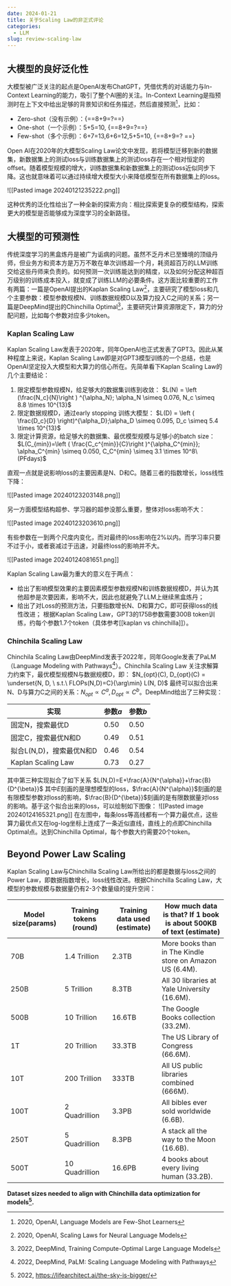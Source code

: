 ```yaml
---
date: 2024-01-21
title: 关于Scaling Law的非正式评论
categories:
  - LLM
slug: review-scaling-law
---
```

## 大模型的良好泛化性

大模型被广泛关注的起点是OpenAI发布ChatGPT，凭借优秀的对话能力与In-Context Learning的能力，吸引了整个AI圈的关注。In-Context Learning是指预测时在上下文中给出足够的背景知识和任务描述，然后直接预测[^1]，比如：

- Zero-shot（没有示例）：{==8+9=?==}
- One-shot（一个示例）：5+5=10, {==8+9=?==}
- Few-shot（多个示例）：6+7=13,6+6=12,5+5=10, {==8+9=? ==}

Open AI在2020年的大模型Scaling Law论文中发现，若将模型迁移到新的数据集，新数据集上的测试loss与训练数据集上的测试loss存在一个相对恒定的offset。随着模型规模的增大，训练数据集和新数据集上的测试loss近似同步下降。这也就意味着可以通过持续增大模型大小来降低模型在所有数据集上的loss。

![[Pasted image 20240121235222.png]]

这种优秀的泛化性给出了一种全新的探索方向：相比探索更复杂的模型结构，探索更大的模型是否能够成为深度学习的全新路径。

## 大模型的可预测性

传统深度学习的黑盒炼丹是被广为诟病的问题。虽然不乏丹术已至臻境的顶级丹师，但业务方和资本方是万万不敢在单次训练超一个月，耗资超百万的LLM训练交给这些丹师来负责的。如何预测一次训练能达到的精度，以及如何分配这种超百万级别的训练成本投入，就变成了训练LLM的必要条件。这方面比较重要的工作有两篇：一篇是OpenAI提出的Kaplan Scaling Law[^2]，主要研究了模型loss和几个主要参数：模型参数规模N、训练数据规模D以及算力投入C之间的关系；另一篇是DeepMind提出的Chinchilla Optimal[^3]，主要研究计算资源限定下，算力的分配问题，比如每个参数对应多少token。
### Kaplan Scaling Law
Kaplan Scaling Law发表于2020年，同年OpenAI也正式发表了GPT3。因此从某种程度上来说，Kaplan Scaling Law即是对GPT3模型训练的一个总结，也是OpenAI坚定投入大模型和大算力的信心所在。先简单看下Kaplan Scaling Law的几个主要结论：

1. 限定模型参数规模N，给足够大的数据集训练到收敛：
	   $L(N) = \left (\frac{N_c}{N}\right ) ^{\alpha_N}; \alpha_N \simeq 0.076, N_c \simeq 8.8 \times 10^{13}$
1. 限定数据规模D，通过early stopping 训练大模型：
	   $L(D) = \left ( \frac{D_c}{D} \right)^{\alpha_D};\alpha_D \simeq 0.095, D_c \simeq 5.4 \times 10^{13}$
1. 限定计算资源，给足够大的数据集、最优模型规模与足够小的batch size：
	$L(C_{min})=\left ( \frac{C_c^{min}}{C}\right )^{\alpha_C^{min}}; \alpha_C^{min} \simeq 0.050, C_C^{min} \simeq 3.1 \times 10^8\  (PFdays)$ 

直观一点就是说影响loss的主要因素是N、D和C。随着三者的指数增长，loss线性下降：

![[Pasted image 20240123203148.png]]

另一方面模型结构超参、学习器的超参没那么重要，整体对loss影响不大：

![[Pasted image 20240123203610.png]]

有些参数在一到两个尺度内变化，而对最终的loss影响在2%以内。而学习率只要不过于小，或者衰减过于迅速，对最终loss的影响并不大。

![[Pasted image 20240124081651.png]]

Kaplan Scaling Law最为重大的意义在于两点：
- 给出了影响模型效果的主要因素模型参数规模N和训练数据规模D，并认为其他超参是次要因素，影响不大，因此也就避免了LLM上继续黑盒炼丹；
- 给出了对Loss的预测方法，只要指数增长N、D和算力C，即可获得loss的线性改进；
根据Kaplan Scaling Law，GPT3的175B参数需要300B token训练，约每个参数1.7个token（具体参考[[kaplan vs chinchilla]]）。

### Chinchila Scaling Law
Chinchila Scaling Law由DeepMind发表于2022年，同年Google发表了PaLM（Language Modeling with Pathways[^4]）。Chinchila Scaling Law 关注求解算力约束下，最优模型规模N与数据规模D，即：
	$N_{opt}(C), D_{opt}(C) = \underset{N, D, \ s.t.\ FLOPs(N,D)=C}{\arg\min} L(N, D)$
最终可以拟合出来N、D与算力C之间的关系：$N_{opt} \propto  C^a, D_{opt} \propto C^b$。DeepMind给出了三种实现：

| 实现 | 参数$a$ | 参数$b$ |
| ---- | ---- | ---- |
| 固定N，搜索最优D | 0.50 | 0.50 |
| 固定C，搜索最优N和D | 0.49 | 0.51 |
| 拟合L(N,D)，搜索最优N和D | 0.46 | 0.54 |
| Kaplan Scaling Law | 0.73 | 0.27 |

其中第三种实现拟合了如下关系
	$L(N,D)=E+\frac{A}{N^{\alpha}}+\frac{B}{D^{\beta}}$
其中$E$刻画的是理想模型的loss，$\frac{A}{N^{\alpha}}$刻画的是有限模型参数对loss的影响，$\frac{B}{D^{\beta}}$刻画的是有限数据量对loss的影响。基于这个拟合出来的loss，可以绘制如下图像：
![[Pasted image 20240124165321.png]]
在左图中，每条loss等高线都有一个算力最优点，这些算力最优点又在log-log坐标上连成了一条近似直线，直线上的点即Chinchilla Optimal点。达到Chinchilla Optimal，每个参数大约需要20个token。

## Beyond Power Law Scaling
Kaplan Scaling Law与Chinchilla Scaling Law所给出的都是数据与loss之间的Power Law，即数据指数增长，loss线性改进。根据Chinchilla Scaling Law，大模型的参数规模与数据量仍有2-3个数量级的提升空间：

| Model size(params) | Training tokens (round) | Training data used (estimate) | How much data is that? If 1 book is about 500KB of text (estimate) |
| ---- | ---- | ---- | ---- |
| 70B | 1.4 Trillion | 2.3TB | More books than in The Kindle store on Amazon US (6.4M). |
| 250B | 5 Trillion | 8.3TB | All 30 libraries at Yale University (16.6M). |
| 500B | 10 Trillion | 16.6TB | The Google Books collection (33.2M). |
| 1T | 20 Trillion | 33.3TB | The US Library of Congress (66.6M). |
| 10T | 200 Trillion | 333TB | All US public libraries combined (666M). |
| 100T | 2 Quadrillion | 3.3PB | All bibles ever sold worldwide (6.6B). |
| 250T | 5 Quadrillion | 8.3PB | A stack all the way to the Moon (16.6B). |
| 500T | 10 Quadrillion | 16.6PB | 4 books about every living human (33.2B). |
**Dataset sizes needed to align with Chinchilla data optimization for models[^5].**


[^1]: 2020, OpenAI, Language Models are Few-Shot Learners
[^2]: 2020, OpenAI, Scaling Laws for Neural Language Models
[^3]: 2022, DeepMind, Training Compute-Optimal Large Language Models
[^4]: 2022, DeepMind, PaLM: Scaling Language Modeling with Pathways
[^5]: 2022, https://lifearchitect.ai/the-sky-is-bigger/

